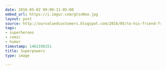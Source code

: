 ```yaml
---
date: 2016-05-02 09:09:11-05:00
embed_url: https://i.imgur.com/gtsxNoe.jpg
layout: post
source: http://ourvaluedcustomers.blogspot.com/2016/05/to-his-friend-from-ovc-archive.html
tags:
- superheroes
- comic
- humor
timestamp: 1462198151
title: Superpowers
type: image

---
```

